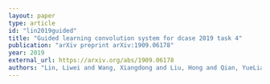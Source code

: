 ```yaml
---
layout: paper
type: article
id: "lin2019guided"
title: "Guided learning convolution system for dcase 2019 task 4"
publication: "arXiv preprint arXiv:1909.06178"
year: 2019
external_url: https://arxiv.org/abs/1909.06178
authors: "Lin, Liwei and Wang, Xiangdong and Liu, Hong and Qian, YueLiang"
---
```


